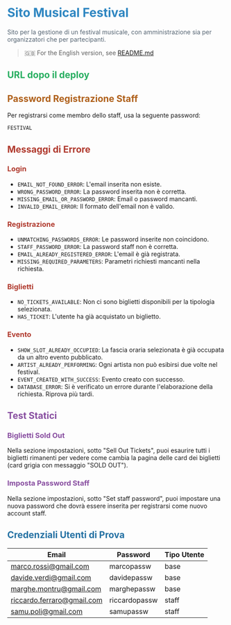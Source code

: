 # <span style="color:#2e86c1">Sito Musical Festival</span>
<span style="color:#566573">Sito per la gestione di un festival musicale, con amministrazione sia per organizzatori che per partecipanti.</span>

> 🇬🇧 For the English version, see [README.md](README.md)

## <span style="color:#27ae60">URL dopo il deploy</span>

## <span style="color:#af601a">Password Registrazione Staff</span>
Per registrarsi come membro dello staff, usa la seguente password:

`FESTIVAL`

## <span style="color:#b03a2e">Messaggi di Errore</span>
### <span style="color:#b03a2e">Login</span>
- `EMAIL_NOT_FOUND_ERROR`: L'email inserita non esiste.
- `WRONG_PASSWORD_ERROR`: La password inserita non è corretta.
- `MISSING_EMAIL_OR_PASSWORD_ERROR`: Email o password mancanti.
- `INVALID_EMAIL_ERROR`: Il formato dell'email non è valido.

### <span style="color:#b03a2e">Registrazione</span>
- `UNMATCHING_PASSWORDS_ERROR`: Le password inserite non coincidono.
- `STAFF_PASSWORD_ERROR`: La password staff non è corretta.
- `EMAIL_ALREADY_REGISTERED_ERROR`: L'email è già registrata.
- `MISSING_REQUIRED_PARAMETERS`: Parametri richiesti mancanti nella richiesta.

### <span style="color:#b03a2e">Biglietti</span>
- `NO_TICKETS_AVAILABLE`: Non ci sono biglietti disponibili per la tipologia selezionata.
- `HAS_TICKET`: L'utente ha già acquistato un biglietto.

### <span style="color:#b03a2e">Evento</span>
- `SHOW_SLOT_ALREADY_OCCUPIED`: La fascia oraria selezionata è già occupata da un altro evento pubblicato.
- `ARTIST_ALREADY_PERFORMING`: Ogni artista non può esibirsi due volte nel festival.
- `EVENT_CREATED_WITH_SUCCESS`: Evento creato con successo.
- `DATABASE_ERROR`: Si è verificato un errore durante l'elaborazione della richiesta. Riprova più tardi.

## <span style="color:#884ea0">Test Statici</span>

### <span style="color:#884ea0">Biglietti Sold Out</span>
Nella sezione impostazioni, sotto "Sell Out Tickets", puoi esaurire tutti i biglietti rimanenti per vedere come cambia la pagina delle card dei biglietti (card grigia con messaggio "SOLD OUT").

### <span style="color:#884ea0">Imposta Password Staff</span>
Nella sezione impostazioni, sotto "Set staff password", puoi impostare una nuova password che dovrà essere inserita per registrarsi come nuovo account staff.

## <span style="color:#2471a3">Credenziali Utenti di Prova</span>

| Email                      | Password      | Tipo Utente |
|----------------------------|--------------|-------------|
| marco.rossi@gmail.com      | marcopassw   | base        |
| davide.verdi@gmail.com     | davidepassw  | base        |
| marghe.montru@gmail.com    | marghepassw  | base        |
| riccardo.ferraro@gmail.com | riccardopassw| staff       |
| samu.poli@gmail.com        | samupassw    | staff       |